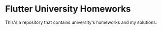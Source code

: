 # Flutter University Homeworks

This's a repository that contains university's homeworks and my solutions.
